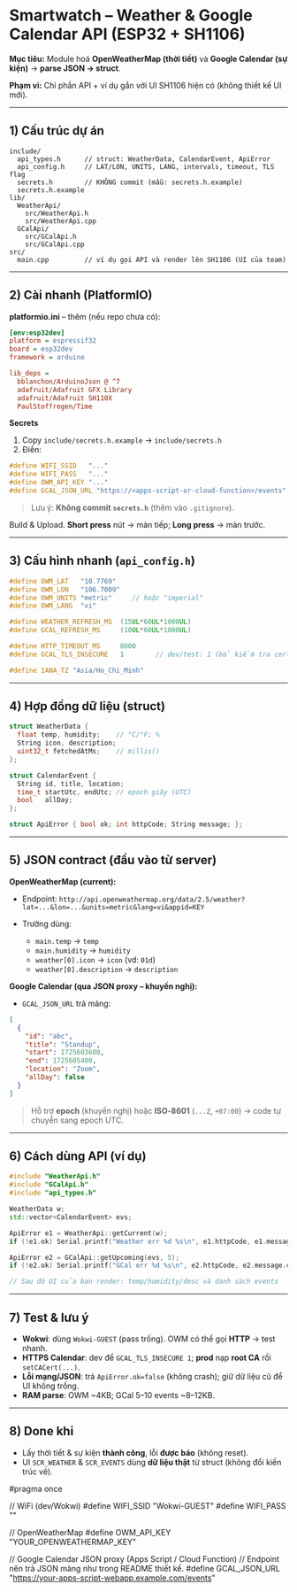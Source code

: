 # Smartwatch – Weather & Google Calendar API (ESP32 + SH1106)

**Mục tiêu:** Module hoá **OpenWeatherMap (thời tiết)** và **Google Calendar (sự kiện)** → **parse JSON → struct**.

**Phạm vi:** Chỉ phần API + ví dụ gắn với UI SH1106 hiện có (không thiết kế UI mới).

---

## 1) Cấu trúc dự án

```
include/
  api_types.h      // struct: WeatherData, CalendarEvent, ApiError
  api_config.h     // LAT/LON, UNITS, LANG, intervals, timeout, TLS flag
  secrets.h        // KHÔNG commit (mẫu: secrets.h.example)
  secrets.h.example
lib/
  WeatherApi/
    src/WeatherApi.h
    src/WeatherApi.cpp
  GCalApi/
    src/GCalApi.h
    src/GCalApi.cpp
src/
  main.cpp         // ví dụ gọi API và render lên SH1106 (UI của team)
```

---

## 2) Cài nhanh (PlatformIO)

**platformio.ini** – thêm (nếu repo chưa có):

```ini
[env:esp32dev]
platform = espressif32
board = esp32dev
framework = arduino

lib_deps =
  bblanchon/ArduinoJson @ ^7
  adafruit/Adafruit GFX Library
  adafruit/Adafruit SH110X
  PaulStoffregen/Time
```

**Secrets**

1. Copy `include/secrets.h.example` → `include/secrets.h`
2. Điền:

```cpp
#define WIFI_SSID   "..."
#define WIFI_PASS   "..."
#define OWM_API_KEY "..."
#define GCAL_JSON_URL "https://<apps-script-or-cloud-function>/events"
```

> Lưu ý: **Không commit `secrets.h`** (thêm vào `.gitignore`).

Build & Upload. **Short press** nút → màn tiếp; **Long press** → màn trước.

---

## 3) Cấu hình nhanh (`api_config.h`)

```cpp
#define OWM_LAT   "10.7769"
#define OWM_LON   "106.7009"
#define OWM_UNITS "metric"     // hoặc "imperial"
#define OWM_LANG  "vi"

#define WEATHER_REFRESH_MS  (15UL*60UL*1000UL)
#define GCAL_REFRESH_MS     (10UL*60UL*1000UL)

#define HTTP_TIMEOUT_MS     8000
#define GCAL_TLS_INSECURE   1        // dev/test: 1 (bỏ kiểm tra cert). Prod: 0.

#define IANA_TZ "Asia/Ho_Chi_Minh"
```

---

## 4) Hợp đồng dữ liệu (struct)

```cpp
struct WeatherData {
  float temp, humidity;    // °C/°F; %
  String icon, description;
  uint32_t fetchedAtMs;    // millis()
};

struct CalendarEvent {
  String id, title, location;
  time_t startUtc, endUtc; // epoch giây (UTC)
  bool   allDay;
};

struct ApiError { bool ok; int httpCode; String message; };
```

---

## 5) JSON contract (đầu vào từ server)

**OpenWeatherMap (current):**

- Endpoint: `http://api.openweathermap.org/data/2.5/weather?lat=...&lon=...&units=metric&lang=vi&appid=KEY`
- Trường dùng:

  - `main.temp` → `temp`
  - `main.humidity` → `humidity`
  - `weather[0].icon` → `icon` (vd: `01d`)
  - `weather[0].description` → `description`

**Google Calendar (qua JSON proxy – khuyến nghị):**

- `GCAL_JSON_URL` trả mảng:

```json
[
  {
    "id": "abc",
    "title": "Standup",
    "start": 1725603600,
    "end": 1725605400,
    "location": "Zoom",
    "allDay": false
  }
]
```

> Hỗ trợ **epoch** (khuyến nghị) hoặc **ISO‑8601** (`...Z`, `+07:00`) → code tự chuyển sang epoch UTC.

---

## 6) Cách dùng API (ví dụ)

```cpp
#include "WeatherApi.h"
#include "GCalApi.h"
#include "api_types.h"

WeatherData w;
std::vector<CalendarEvent> evs;

ApiError e1 = WeatherApi::getCurrent(w);
if (!e1.ok) Serial.printf("Weather err %d %s\n", e1.httpCode, e1.message.c_str());

ApiError e2 = GCalApi::getUpcoming(evs, 5);
if (!e2.ok) Serial.printf("GCal err %d %s\n", e2.httpCode, e2.message.c_str());

// Sau đó UI của bạn render: temp/humidity/desc và danh sách events
```

---

## 7) Test & lưu ý

- **Wokwi**: dùng `Wokwi-GUEST` (pass trống). OWM có thể gọi **HTTP** → test nhanh.
- **HTTPS Calendar**: dev để `GCAL_TLS_INSECURE 1`; **prod** nạp **root CA** rồi `setCACert(...)`.
- **Lỗi mạng/JSON**: trả `ApiError.ok=false` (không crash); giữ dữ liệu cũ để UI không trống.
- **RAM parse**: OWM ~4KB; GCal 5–10 events ~8–12KB.

---

## 8) Done khi

- Lấy thời tiết & sự kiện **thành công**, lỗi **được báo** (không reset).
- UI `SCR_WEATHER` & `SCR_EVENTS` dùng **dữ liệu thật** từ struct (không đổi kiến trúc vẽ).

#pragma once

// WiFi (dev/Wokwi)
#define WIFI_SSID "Wokwi-GUEST"
#define WIFI_PASS ""

// OpenWeatherMap
#define OWM_API_KEY "YOUR_OPENWEATHERMAP_KEY"

// Google Calendar JSON proxy (Apps Script / Cloud Function)
// Endpoint nên trả JSON mảng như trong README thiết kế.
#define GCAL_JSON_URL "https://your-apps-script-webapp.example.com/events"
